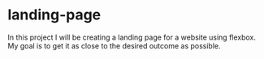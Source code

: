# landing-page

In this project I will be creating a landing page for a website using flexbox. My goal is to get it as close to the desired outcome as possible.